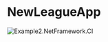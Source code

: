 # NewLeagueApp
![Example2.NetFramework.CI](https://github.com/moahmmed199898/SmartRunes/workflows/Example2.NetFramework.CI/badge.svg)
